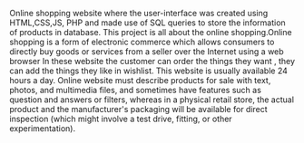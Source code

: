 Online shopping website where the user-interface was created using HTML,CSS,JS, PHP and made use of SQL queries to store the information of products in database.
This project is all about the online shopping.Online shopping is a form of electronic commerce which allows consumers to directly buy goods or services from a seller over the Internet using a web browser 
In these website the customer can order the things they want , they can add the things they like in wishlist.
This website is usually available 24 hours a day.
Online website must describe products for sale with text, photos, and multimedia files, and sometimes have features such as question and answers or filters, whereas in a physical retail store, the actual product and the manufacturer's packaging will be available for direct inspection (which might involve a test drive, fitting, or other experimentation).
